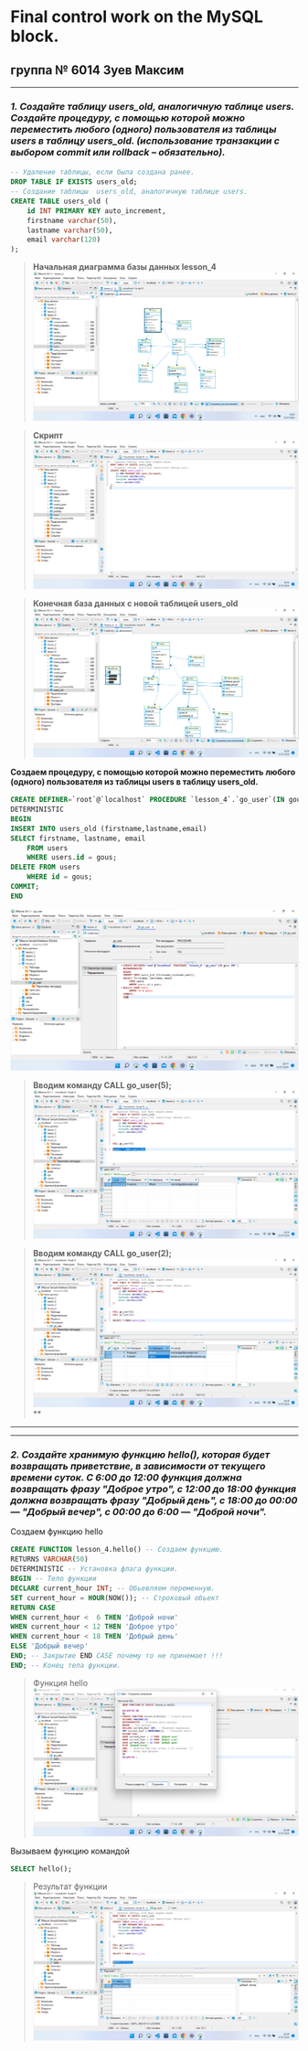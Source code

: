 # Final control work on the MySQL block.

## группа № 6014 Зуев Максим 

***
 ### _1.  Создайте таблицу users_old, аналогичную таблице users. Создайте процедуру, с помощью которой можно переместить любого (одного) пользователя из таблицы users в таблицу users_old. (использование транзакции с выбором commit или rollback – обязательно)._

```sql
-- Удаление таблицы, если была создана ранее.
DROP TABLE IF EXISTS users_old;
-- Создание таблицы  users_old, аналогичную таблице users.
CREATE TABLE users_old (
	id INT PRIMARY KEY auto_increment, 
    firstname varchar(50), 
    lastname varchar(50), 
    email varchar(120)
);
```
> **Начальная диаграмма базы данных lesson_4**
![](Screen_dbeaver/1.png)

> **Скрипт**
![](Screen_dbeaver/2.png)

> **Конечная база данных c новой таблицей users_old**
![](Screen_dbeaver/3.png)

**Создаем процедуру, с помощью которой можно переместить любого (одного) пользователя из таблицы users в таблицу users_old.**
```sql
CREATE DEFINER=`root`@`localhost` PROCEDURE `lesson_4`.`go_user`(IN gous INT )
DETERMINISTIC
BEGIN
INSERT INTO users_old (firstname,lastname,email) 
SELECT firstname, lastname, email 
	FROM users 
	WHERE users.id = gous;
DELETE FROM users 
	WHERE id = gous;
COMMIT;
END
```
![](Screen_dbeaver/6.png)

> **Вводим команду CALL go_user(5);**
![](Screen_dbeaver/4.png)

> **Вводим команду CALL go_user(2);**
![](Screen_dbeaver/5.png)**

***
***


###  _2.  Создайте хранимую функцию hello(), которая будет возвращать приветствие, в зависимости от текущего времени суток. С 6:00 до 12:00 функция должна возвращать фразу "Доброе утро", с 12:00 до 18:00 функция должна возвращать фразу "Добрый день", с 18:00 до 00:00 — "Добрый вечер", с 00:00 до 6:00 — "Доброй ночи"._


Создаем функцию hello
```sql
CREATE FUNCTION lesson_4.hello() -- Создаем функцию.
RETURNS VARCHAR(50)  
DETERMINISTIC -- Установка флага функции.
BEGIN -- Тело функции
DECLARE current_hour INT; -- Обьевляем переменную.
SET current_hour = HOUR(NOW()); -- Строковый обьект
RETURN CASE
WHEN current_hour <  6 THEN 'Доброй ночи'
WHEN current_hour < 12 THEN 'Доброе утро'
WHEN current_hour < 18 THEN 'Добрый день'
ELSE 'Добрый вечер'
END; -- Закрытие END CASE почему то не принемает !!!  
END; -- Конец тела функции.
```
> Функция hello
![](Screen_dbeaver/8.png)

Вызываем функцию командой 
```sql
SELECT hello();
```

> Результат функции 
![](Screen_dbeaver/7.png)